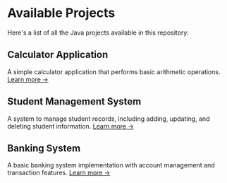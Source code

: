 # Available Projects

Here's a list of all the Java projects available in this repository:

## Calculator Application
A simple calculator application that performs basic arithmetic operations.
[Learn more →](/projects/calculator)

## Student Management System
A system to manage student records, including adding, updating, and deleting student information.
[Learn more →](/projects/student-management)

## Banking System
A basic banking system implementation with account management and transaction features.
[Learn more →](/projects/banking-system)